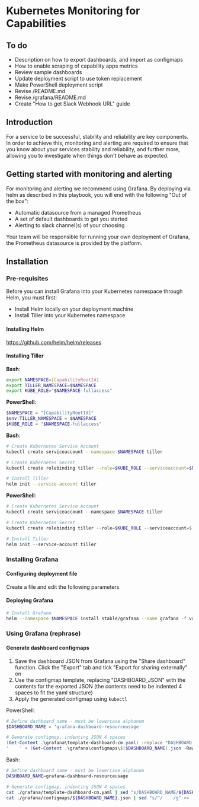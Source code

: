 # Kubernetes Monitoring for Capabilities

## To do

- Description on how to export dashboards, and import as configmaps
- How to enable scraping of capability apps metrics
- Review sample dashboards
- Update deployment script to use token replacement
- Make PowerShell deployment script
- Revise /README.md
- Revise /grafana/README.md
- Create "How to get Slack Webhook URL" guide

## Introduction

For a service to be successful, stability and reliability are key components.
In order to achieve this, monitoring and alerting are required to ensure that you know about your services stability and reliability, and further more, allowing you to investigate when things don't behave as expected.

## Getting started with monitoring and alerting

For monitoring and alerting we recommend using Grafana. By deploying via helm as described in this playbook, you will end with the following "Out of the box":

- Automatic datasource from a managed Prometheus
- A set of default dashboards to get you started
- Alerting to slack channel(s) of your choosing

Your team will be responsible for running your own deployment of Grafana, the Prometheus datasource is provided by the platform.

## Installation

### Pre-requisites

Before you can install Grafana into your Kubernetes namespace through Helm, you must first:

- Install Helm locally on your deployment machine
- Install Tiller into your Kubernetes namespace

#### Installing Helm

https://github.com/helm/helm/releases


#### Installing Tiller

**Bash**:

```bash
export NAMESPACE=[CapabilityRootId]
export TILLER_NAMESPACE=$NAMESPACE
export KUBE_ROLE="$NAMESPACE-fullaccess"
```

**PowerShell**:

```powershell
$NAMESPACE = "[CapabilityRootId]"
$env:TILLER_NAMESPACE = $NAMESPACE
$KUBE_ROLE = "$NAMESPACE-fullaccess"
```

**Bash**:

```bash
# Create Kubernetes Service Account
kubectl create serviceaccount --namespace $NAMESPACE tiller

# Create Kubernetes Secret
kubectl create rolebinding tiller --role=$KUBE_ROLE --serviceaccount=$NAMESPACE:tiller -n $NAMESPACE

# Install Tiller
helm init --service-account tiller
```

**PowerShell**:

```powershell
# Create Kubernetes Service Account
kubectl create serviceaccount --namespace $NAMESPACE tiller

# Create Kubernetes Secret
kubectl create rolebinding tiller --role=$KUBE_ROLE --serviceaccount=$($NAMESPACE):$(tiller) -n $NAMESPACE

# Install Tiller
helm init --service-account tiller
```

### Installing Grafana

#### Configuring deployment file

Create a file and edit the following parameters

#### Deploying Grafana

```bash
# Install Grafana
helm --namespace $NAMESPACE install stable/grafana --name grafana -f values.yaml
```

### Using Grafana (rephrase)

#### Generate dashboard configmaps

1. Save the dashboard JSON from Grafana using the "Share dashboard" function. Click the "Export" tab and tick "Export for sharing externally" on
2. Use the configmap template, replacing "DASHBOARD_JSON" with the contents for the exported JSON (the contents need to be indented 4 spaces to fit the yaml structure)
3. Apply the generated configmap using `kubectl`

PowerShell:

```powershell
# Define dashboard name - must be lowercase alphanum
$DASHBOARD_NAME = 'grafana-dashboard-resourceusage'

# Generate configmap, indenting JSON 4 spaces
(Get-Content .\grafana\template-dashboard-cm.yaml) -replace "DASHBOARD_NAME",$DASHBOARD_NAME | Out-File .\grafana\configmaps\$($DASHBOARD_NAME)-cm.yaml
'    ' + (Get-Content .\grafana\configmaps\$($DASHBOARD_NAME).json -Raw) -replace "`n","`n    " | Out-File .\grafana\configmaps\$($DASHBOARD_NAME)-cm.yaml -Append
```

Bash:

```bash
# Define dashboard name - must be lowercase alphanum
DASHBOARD_NAME=grafana-dashboard-resourceusage

# Generate configmap, indenting JSON 4 spaces
cat ./grafana/template-dashboard-cm.yaml | sed "s/DASHBOARD_NAME/${DASHBOARD_NAME}/g" > ./grafana/configmaps/${DASHBOARD_NAME}.yaml
cat ./grafana/configmaps/${DASHBOARD_NAME}.json | sed "s/^/    /g" >> ./grafana/configmaps/${DASHBOARD_NAME}.yaml
```
